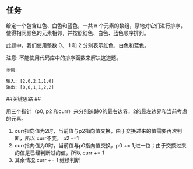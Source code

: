 ## 任务 ##
给定一个包含红色、白色和蓝色，一共 n 个元素的数组，原地对它们进行排序，使得相同颜色的元素相邻，并按照红色、白色、蓝色顺序排列。

此题中，我们使用整数 0、 1 和 2 分别表示红色、白色和蓝色。

注意:
不能使用代码库中的排序函数来解决这道题。

    示例:
    
    输入: [2,0,2,1,1,0]
    输出: [0,0,1,1,2,2]


##关键思路 ##

用三个指针（p0, p2 和curr）来分别追踪0的最右边界，2的最左边界和当前考虑的元素。



1. curr指向值为2时，当前值与p2指向值交换，由于交换过来的值需要再次判断，所以 curr不变， p2 -=1  
2. curr指向值为0时，当前值与p0指向值交换，p0 += 1,进一位；由于交换过来的值是已经判断过的值，所以 curr += 1  
3. 其余情况 curr += 1 继续判断


